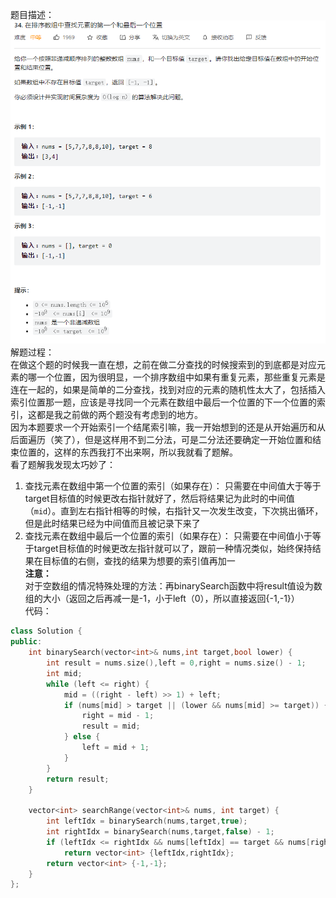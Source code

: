 题目描述：
![image3](/basicaldatastructure/array/image/image3.png)
解题过程：  
在做这个题的时候我一直在想，之前在做二分查找的时候搜索到的到底都是对应元素的哪一个位置，因为很明显，一个排序数组中如果有重复元素，那些重复元素是连在一起的，如果是简单的二分查找，找到对应的元素的随机性太大了，包括插入索引位置那一题，应该是寻找同一个元素在数组中最后一个位置的下一个位置的索引，这都是我之前做的两个题没有考虑到的地方。  
因为本题要求一个开始索引一个结尾索引嘛，我一开始想到的还是从开始遍历和从后面遍历（笑了），但是这样用不到二分法，可是二分法还要确定一开始位置和结束位置的，这样的东西我打不出来啊，所以我就看了题解。  
看了题解我发现太巧妙了：  
1.  查找元素在数组中第一个位置的索引（如果存在）：
只需要在中间值大于等于target目标值的时候更改右指针就好了，然后将结果记为此时的中间值（`mid`）。直到左右指针相等的时候，右指针又一次发生改变，下次挑出循环，但是此时结果已经为中间值而且被记录下来了  
2.  查找元素在数组中最后一个位置的索引（如果存在）：
只需要在中间值小于等于target目标值的时候更改左指针就可以了，跟前一种情况类似，始终保持结果在目标值的右侧，查找的结果为想要的索引值再加一  
**注意：**  
对于空数组的情况特殊处理的方法：再binarySearch函数中将result值设为数组的大小（返回之后再减一是-1，小于left（0），所以直接返回{-1,-1}）  
代码：  
```cpp
class Solution {
public:
    int binarySearch(vector<int>& nums,int target,bool lower) {
        int result = nums.size(),left = 0,right = nums.size() - 1;
        int mid;
        while (left <= right) {
            mid = ((right - left) >> 1) + left;
            if (nums[mid] > target || (lower && nums[mid] >= target)) {
                right = mid - 1;
                result = mid;
            } else {
                left = mid + 1;
            }
        }
        return result;
    }

    vector<int> searchRange(vector<int>& nums, int target) {
        int leftIdx = binarySearch(nums,target,true);
        int rightIdx = binarySearch(nums,target,false) - 1;
        if (leftIdx <= rightIdx && nums[leftIdx] == target && nums[rightIdx] == target)
            return vector<int> {leftIdx,rightIdx};
        return vector<int> {-1,-1};
    }
};
```
